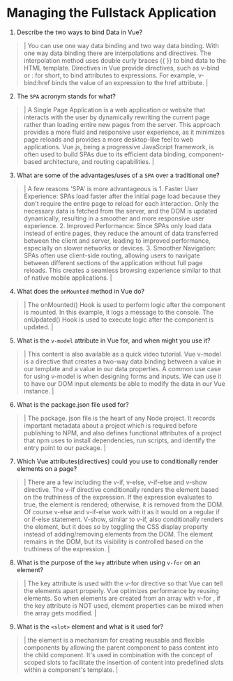 # Managing the Fullstack Application

1. Describe the two ways to bind Data in Vue?

  > | You can use one way data binding and two way data binding. With one way data binding there are interpolations and directives. The interpolation method uses double curly braces {{ }} to bind data to the HTML template. Directives in Vue provide directives, such as v-bind or : for short, to bind attributes to expressions. For example, v-bind:href binds the value of an expression to the href attribute.  |

2. The `SPA` acronym stands for what?

  > | A Single Page Application is a web application or website that interacts with the user by dynamically rewriting the current page rather than loading entire new pages from the server. This approach provides a more fluid and responsive user experience, as it minimizes page reloads and provides a more desktop-like feel to web applications. Vue.js, being a progressive JavaScript framework, is often used to build SPAs due to its efficient data binding, component-based architecture, and routing capabilities. |

3. What are some of the advantages/uses of a `SPA` over a traditional one?

  > | A few reasons 'SPA' is more advantageous is 1. Faster User Experience: SPAs load faster after the initial page load because they don't require the entire page to reload for each interaction. Only the necessary data is fetched from the server, and the DOM is updated dynamically, resulting in a smoother and more responsive user experience. 2. Improved Performance: Since SPAs only load data instead of entire pages, they reduce the amount of data transferred between the client and server, leading to improved performance, especially on slower networks or devices. 3. Smoother Navigation: SPAs often use client-side routing, allowing users to navigate between different sections of the application without full page reloads. This creates a seamless browsing experience similar to that of native mobile applications. |

4. What does the `onMounted` method in Vue do?

  > | The onMounted() Hook is used to perform logic after the component is mounted. In this example, it logs a message to the console. The onUpdated() Hook is used to execute logic after the component is updated. |

5. What is the `v-model` attribute in Vue for, and when might you use it?

  > | This content is also available as a quick video tutorial. Vue v-model is a directive that creates a two-way data binding between a value in our template and a value in our data properties. A common use case for using v-model is when designing forms and inputs. We can use it to have our DOM input elements be able to modify the data in our Vue instance. |

6. What is the package.json file used for?

  > | The package. json file is the heart of any Node project. It records important metadata about a project which is required before publishing to NPM, and also defines functional attributes of a project that npm uses to install dependencies, run scripts, and identify the entry point to our package. |

7. Which Vue attributes(directives) could you use to conditionally render elements on a page?

  > | There are a few including the v-if, v-else, v-if-else and v-show directive. The v-if directive conditionally renders the element based on the truthiness of the expression. If the expression evaluates to true, the element is rendered; otherwise, it is removed from the DOM. Of course v-else and v-if-else work with it as it would on a regular if or if-else statement. V-show, similar to v-if, also conditionally renders the element, but it does so by toggling the CSS display property instead of adding/removing elements from the DOM. The element remains in the DOM, but its visibility is controlled based on the truthiness of the expression. |

8. What is the purpose of the `key` attribute when using `v-for` on an element?

  > | The key attribute is used with the v-for directive so that Vue can tell the elements apart properly. Vue optimizes performance by reusing elements. So when elements are created from an array with v-for , if the key attribute is NOT used, element properties can be mixed when the array gets modified. |

9. What is the `<slot>` element and what is it used for?

  > | the <slot> element is a mechanism for creating reusable and flexible components by allowing the parent component to pass content into the child component. It's used in combination with the concept of scoped slots to facilitate the insertion of content into predefined slots within a component's template. |
